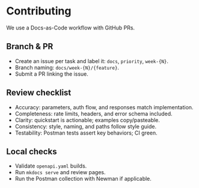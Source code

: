 # Contributing

We use a Docs-as-Code workflow with GitHub PRs.

## Branch & PR

- Create an issue per task and label it: `docs`, `priority`, `week-{N}`.
- Branch naming: `docs/week-{N}/{feature}`.
- Submit a PR linking the issue.

## Review checklist

- Accuracy: parameters, auth flow, and responses match implementation.
- Completeness: rate limits, headers, and error schema included.
- Clarity: quickstart is actionable; examples copy/pasteable.
- Consistency: style, naming, and paths follow style guide.
- Testability: Postman tests assert key behaviors; CI green.

## Local checks

- Validate `openapi.yaml` builds.
- Run `mkdocs serve` and review pages.
- Run the Postman collection with Newman if applicable.
